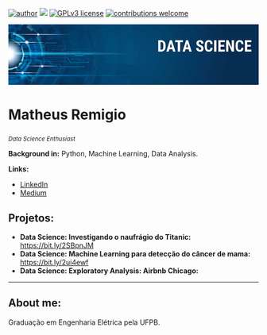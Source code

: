 [![author](https://img.shields.io/badge/author-msremigio-red.svg)](https://www.linkedin.com/in/msremigio/) [![](https://img.shields.io/badge/python-3.7+-blue.svg)](https://www.python.org/downloads/release/python-365/) [![GPLv3 license](https://img.shields.io/badge/License-GPLv3-blue.svg)](http://perso.crans.org/besson/LICENSE.html) [![contributions welcome](https://img.shields.io/badge/contributions-welcome-brightgreen.svg?style=flat)](https://github.com/carlosfab/data_science/issues)

<p align="center">
  <img src="images/banner.png" >
</p>

# Matheus Remigio
<sub>*Data Science Enthusiast*</sub>



**Background in:** Python, Machine Learning, Data Analysis.

**Links:**
* [LinkedIn](https://www.linkedin.com/in/msremigio/)
* [Medium](https://medium.com/@msremigio)



## Projetos:


* **Data Science: Investigando o naufrágio do Titanic:** https://bit.ly/2SBpnJM
* **Data Science: Machine Learning para detecção do câncer de mama:** https://bit.ly/2ui4ewf
* **Data Science: Exploratory Analysis: Airbnb Chicago:**
---

## About me:

Graduação em Engenharia Elétrica pela UFPB.
